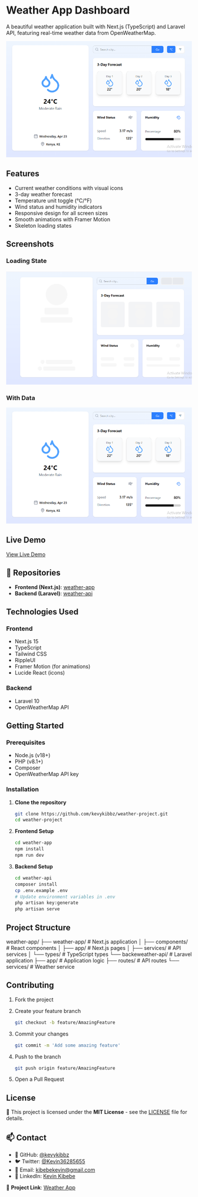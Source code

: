 # Weather App Dashboard

A beautiful weather application built with Next.js (TypeScript) and Laravel API, featuring real-time weather data from OpenWeatherMap.

![App Screenshot](images/data.png)

## Features

- Current weather conditions with visual icons
- 3-day weather forecast
- Temperature unit toggle (°C/°F)
- Wind status and humidity indicators
- Responsive design for all screen sizes
- Smooth animations with Framer Motion
- Skeleton loading states

## Screenshots

### Loading State

![Loading State](images/loading.png)

### With Data

![With Data](images/data.png)

## Live Demo

[View Live Demo](https://weather-app-pink-five-41.vercel.app/)

## 🔗 Repositories

- **Frontend (Next.js)**: [weather-app](https://github.com/kevykibbz/weather-app)
- **Backend (Laravel)**: [weather-api](https://github.com/kevykibbz/weather-api)

## Technologies Used

### Frontend

- Next.js 15
- TypeScript
- Tailwind CSS
- RippleUI
- Framer Motion (for animations)
- Lucide React (icons)

### Backend

- Laravel 10
- OpenWeatherMap API

## Getting Started

### Prerequisites

- Node.js (v18+)
- PHP (v8.1+)
- Composer
- OpenWeatherMap API key

### Installation

1. **Clone the repository**

   ```bash
   git clone https://github.com/kevykibbz/weather-project.git
   cd weather-project
   ```

2. **Frontend Setup**

   ```bash
   cd weather-app
   npm install
   npm run dev
   ```

3. **Backend Setup**

   ```bash
   cd weather-api
   composer install
   cp .env.example .env
   # Update environment variables in .env
   php artisan key:generate
   php artisan serve
   ```

## Project Structure

weather-app/
├── weather-app/              # Next.js application
│   ├── components/           # React components
│   ├── app/                  # Next.js pages
│   ├── services/             # API services
│   └── types/                # TypeScript types
└── backeweather-api/                # Laravel application
    ├── app/                # Application logic
    ├── routes/             # API routes
    └── services/           # Weather service

## Contributing

1. Fork the project  
2. Create your feature branch  

   ```bash
   git checkout -b feature/AmazingFeature
   ```

3. Commit your changes

   ```bash
   git commit -m 'Add some amazing feature'
   ```

4. Push to the branch

   ```bash
   git push origin feature/AmazingFeature
   ```

5. Open a Pull Request

## License

📜 This project is licensed under the **MIT License** - see the [LICENSE](LICENSE) file for details.

## 📫 Contact

- 🐙 GitHub: [@kevykibbz](https://github.com/kevykibbz)  
- 🐦 Twitter: [@Kevin36285655](https://x.com/Kevin36285655)  
- 📧 Email: <kibebekevin@gmail.com>  
- 💼 LinkedIn: [Kevin Kibebe](https://www.linkedin.com/in/kevin-katenya-ge-114457168/)

🔗 **Project Link**: [Weather App](https://github.com/kevykibbz/weather%20project)